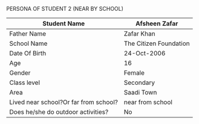 PERSONA OF STUDENT 2 (NEAR BY SCHOOL)

|Student Name|Afsheen Zafar|
|-|-|
|Father Name|Zafar Khan|
|School Name|The Citizen Foundation|
|Date Of Birth|24-Oct-2006|
|Age|16|
|Gender|Female|
|Class level| Secondary|
|Area|Saadi Town|
|Lived near school?Or far from school?|near from school|
|Does he/she do outdoor activities?|No|


